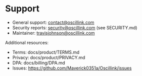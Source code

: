 # Support

- General support: contact@oscillink.com
- Security reports: security@oscillink.com (see SECURITY.md)
- Maintainer: travisjohnson@oscillink.com

Additional resources:
- Terms: docs/product/TERMS.md
- Privacy: docs/product/PRIVACY.md
- DPA: docs/billing/DPA.md
- Issues: https://github.com/Maverick0351a/Oscillink/issues
